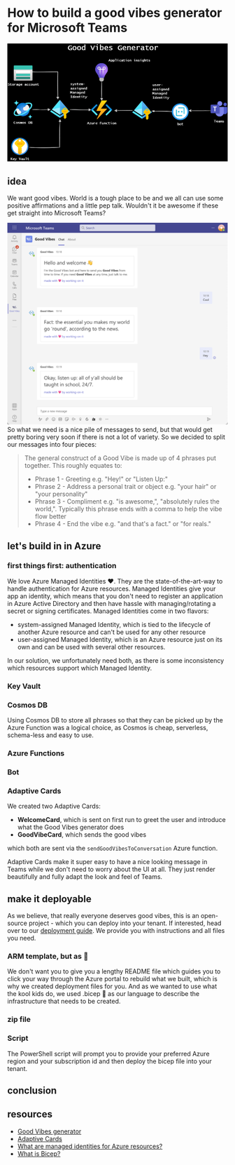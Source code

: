 # How to build a good vibes generator for Microsoft Teams

![overview](media/overview.drawio.png)

## idea

We want good vibes. World is a tough place to be and we all can use some positive affirmations and a little pep talk. Wouldn't it be awesome if these get straight into Microsoft Teams?

![good vibes chat](media/ExampleTeamsConversation.png)
So what we need is a nice pile of messages to send, but that would get pretty boring very soon if there is not a lot of variety. So we decided to split our messages into four pieces:

> The general construct of a Good Vibe is made up of 4 phrases put together. This roughly equates to:
>
> * Phrase 1 - Greeting e.g. "Hey!" or "Listen Up:"
> * Phrase 2 - Address a personal trait or object e.g. "your hair" or "your personality"
> * Phrase 3 - Compliment e.g. "is awesome,", "absolutely rules the world,". Typically this phrase ends with a comma to help the vibe flow better
> * Phrase 4 - End the vibe e.g. "and that's a fact." or "for reals."

## let's build in in Azure

### first things first: authentication

We love Azure Managed Identities ❤. They are the state-of-the-art-way to handle authentication for Azure resources. Managed Identities give your app an identity, which means that you don't need to register an application in Azure Active Directory and then have hassle with managing/rotating a secret or signing certificates. Managed Identities come in two flavors:

- system-assigned Managed Identity, which is tied to the lifecycle of another Azure resource and can't be used for any other resource
- user-assigned Managed Identity, which is an Azure resource just on its own and can be used with several other resources.

In our solution, we unfortunately need both, as there is some inconsistency which resources support which Managed Identity.

### Key Vault

### Cosmos DB

Using Cosmos DB to store all phrases so that they can be picked up by the Azure Function was a logical choice, as Cosmos is cheap, serverless, schema-less and easy to use.

### Azure Functions

### Bot

### Adaptive Cards

We created two Adaptive Cards:

- **WelcomeCard**, which is sent on first run to greet the user and introduce what the Good Vibes generator does
- **GoodVibeCard**, which sends the good vibes

which both are sent via the `sendGoodVibesToConversation` Azure function.

Adaptive Cards make it super easy to have a nice looking message in Teams while we don't need to worry about the UI at all. They  just render beautifully and fully adapt the look and feel of Teams.

## make it deployable

As we believe, that really everyone deserves good vibes, this is an open-source project - which you can deploy into your tenant. If interested, head over to our [deployment guide](https://github.com/working-on-it/good-vibes-generator/docs/deploymentGuide.md). We provide you with instructions and all files you need.

### ARM template, but as 💪

We don't want you to give you a lengthy README file which guides you to click your way through the Azure portal to rebuild what we built, which is why we created deployment files for you. And as we wanted to use what the kool kids do, we used .bicep 💪 as our language to describe the infrastructure that needs to be created.

### zip file

### Script

The PowerShell script will prompt you to provide your preferred Azure region and your subscription id and then deploy the bicep file into your tenant.

## conclusion

## resources

- [Good Vibes generator](https://github.com/working-on-it/good-vibes-generator)
- [Adaptive Cards](https://adaptivecards.io)
- [What are managed identities for Azure resources?](https://docs.microsoft.com/en-us/azure/active-directory/managed-identities-azure-resources/overview)
- [What is Bicep?](https://docs.microsoft.com/en-us/azure/azure-resource-manager/bicep/overview?tabs=bicep)

